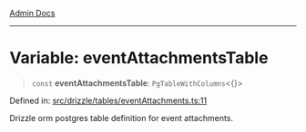 [Admin Docs](/)

***

# Variable: eventAttachmentsTable

> `const` **eventAttachmentsTable**: `PgTableWithColumns`\<\{\}\>

Defined in: [src/drizzle/tables/eventAttachments.ts:11](https://github.com/Suyash878/talawa-api/blob/4657139c817cb5935454def8fb620b05175365a9/src/drizzle/tables/eventAttachments.ts#L11)

Drizzle orm postgres table definition for event attachments.
